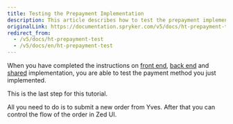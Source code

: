 ```yaml
---
title: Testing the Prepayment Implementation
description: This article describes how to test the prepayment implementation.
originalLink: https://documentation.spryker.com/v5/docs/ht-prepayment-test
redirect_from:
  - /v5/docs/ht-prepayment-test
  - /v5/docs/en/ht-prepayment-test
---
```


When you have completed the instructions on [front end](https://documentation.spryker.com/docs/en/ht-prepayment-fe), [back end](https://documentation.spryker.com/docs/en/ht-prepayment-be) and [shared](https://documentation.spryker.com/docs/en/ht-prepayment-shared) implementation, you are able to test the payment method you just implemented.

 This is the last step for this tutorial.

All you need to do is to submit a new order from Yves. After that you can control the flow of the order in Zed UI.
